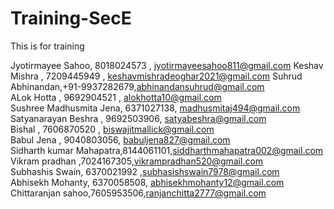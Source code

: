 # Training-SecE
This is for training

Jyotirmayee Sahoo, 8018024573 , jyotirmayeesahoo811@gmail.com
Keshav Mishra , 7209445949 , keshavmishradeoghar2021@gmail.com
Suhrud Abhinandan,+91-9937282679,abhinandansuhrud@gmail.com </br>
ALok Hotta , 9692904521 , alokhotta10@gmail.com<br>
Sushree Madhusmita Jena, 6371027138, madhusmitaj494@gmail.com</br>
Satyanarayan Beshra , 9692503906, satyabeshra@gmail.com</br>
Bishal , 7606870520 , biswajitmallick@gmail.com</br>
Babul Jena , 9040803056, babuljena827@gmail.com</br>
Sidharth kumar Mahapatra,8144061101,siddharthmahapatra002@gmail.com</br>
Vikram pradhan ,7024167305,vikrampradhan520@gmail.com</br>
Subhashis Swain, 6370021992 ,subhasishswain7978@gmail.com</br>
Abhisekh Mohanty, 6370058508, abhisekhmohanty12@gmail.com</br>
Chittaranjan sahoo,7605953506,ranjanchitta2777@gmail.com</br>

